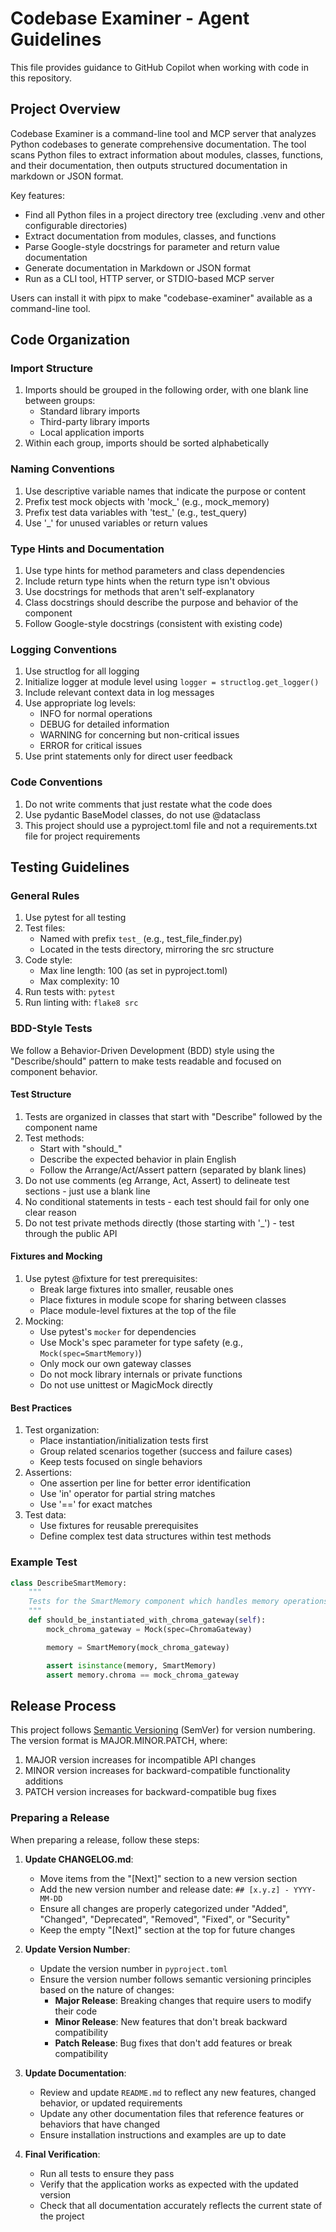 # Codebase Examiner - Agent Guidelines

This file provides guidance to GitHub Copilot when working with code in this repository.

## Project Overview

Codebase Examiner is a command-line tool and MCP server that analyzes Python codebases to generate comprehensive documentation. The tool scans Python files to extract information about modules, classes, functions, and their documentation, then outputs structured documentation in markdown or JSON format.

Key features:
- Find all Python files in a project directory tree (excluding .venv and other configurable directories)
- Extract documentation from modules, classes, and functions
- Parse Google-style docstrings for parameter and return value documentation
- Generate documentation in Markdown or JSON format
- Run as a CLI tool, HTTP server, or STDIO-based MCP server

Users can install it with pipx to make "codebase-examiner" available as a command-line tool.

## Code Organization

### Import Structure
1. Imports should be grouped in the following order, with one blank line between groups:
   - Standard library imports
   - Third-party library imports
   - Local application imports
2. Within each group, imports should be sorted alphabetically

### Naming Conventions
1. Use descriptive variable names that indicate the purpose or content
2. Prefix test mock objects with 'mock_' (e.g., mock_memory)
3. Prefix test data variables with 'test_' (e.g., test_query)
4. Use '_' for unused variables or return values

### Type Hints and Documentation
1. Use type hints for method parameters and class dependencies
2. Include return type hints when the return type isn't obvious
3. Use docstrings for methods that aren't self-explanatory
4. Class docstrings should describe the purpose and behavior of the component
5. Follow Google-style docstrings (consistent with existing code)

### Logging Conventions
1. Use structlog for all logging
2. Initialize logger at module level using `logger = structlog.get_logger()`
3. Include relevant context data in log messages
4. Use appropriate log levels:
   - INFO for normal operations
   - DEBUG for detailed information
   - WARNING for concerning but non-critical issues
   - ERROR for critical issues
5. Use print statements only for direct user feedback

### Code Conventions
1. Do not write comments that just restate what the code does
2. Use pydantic BaseModel classes, do not use @dataclass
3. This project should use a pyproject.toml file and not a requirements.txt file for project requirements

## Testing Guidelines

### General Rules
1. Use pytest for all testing
2. Test files:
   - Named with prefix `test_` (e.g., test_file_finder.py)
   - Located in the tests directory, mirroring the src structure
3. Code style:
   - Max line length: 100 (as set in pyproject.toml)
   - Max complexity: 10
4. Run tests with: `pytest`
5. Run linting with: `flake8 src`

### BDD-Style Tests
We follow a Behavior-Driven Development (BDD) style using the "Describe/should" pattern to make tests readable and focused on component behavior.

#### Test Structure
1. Tests are organized in classes that start with "Describe" followed by the component name
2. Test methods:
   - Start with "should_"
   - Describe the expected behavior in plain English
   - Follow the Arrange/Act/Assert pattern (separated by blank lines)
3. Do not use comments (eg Arrange, Act, Assert) to delineate test sections - just use a blank line
4. No conditional statements in tests - each test should fail for only one clear reason
5. Do not test private methods directly (those starting with '_') - test through the public API

#### Fixtures and Mocking
1. Use pytest @fixture for test prerequisites:
   - Break large fixtures into smaller, reusable ones
   - Place fixtures in module scope for sharing between classes
   - Place module-level fixtures at the top of the file
2. Mocking:
   - Use pytest's `mocker` for dependencies
   - Use Mock's spec parameter for type safety (e.g., `Mock(spec=SmartMemory)`)
   - Only mock our own gateway classes
   - Do not mock library internals or private functions
   - Do not use unittest or MagicMock directly

#### Best Practices
1. Test organization:
   - Place instantiation/initialization tests first
   - Group related scenarios together (success and failure cases)
   - Keep tests focused on single behaviors
2. Assertions:
   - One assertion per line for better error identification
   - Use 'in' operator for partial string matches
   - Use '==' for exact matches
3. Test data:
   - Use fixtures for reusable prerequisites
   - Define complex test data structures within test methods

### Example Test
```python
class DescribeSmartMemory:
    """
    Tests for the SmartMemory component which handles memory operations
    """
    def should_be_instantiated_with_chroma_gateway(self):
        mock_chroma_gateway = Mock(spec=ChromaGateway)

        memory = SmartMemory(mock_chroma_gateway)

        assert isinstance(memory, SmartMemory)
        assert memory.chroma == mock_chroma_gateway
```

## Release Process

This project follows [Semantic Versioning](https://semver.org/) (SemVer) for version numbering. The version format is MAJOR.MINOR.PATCH, where:

1. MAJOR version increases for incompatible API changes
2. MINOR version increases for backward-compatible functionality additions
3. PATCH version increases for backward-compatible bug fixes

### Preparing a Release

When preparing a release, follow these steps:

1. **Update CHANGELOG.md**:
   - Move items from the "[Next]" section to a new version section
   - Add the new version number and release date: `## [x.y.z] - YYYY-MM-DD`
   - Ensure all changes are properly categorized under "Added", "Changed", "Deprecated", "Removed", "Fixed", or "Security"
   - Keep the empty "[Next]" section at the top for future changes

2. **Update Version Number**:
   - Update the version number in `pyproject.toml`
   - Ensure the version number follows semantic versioning principles based on the nature of changes:
     - **Major Release**: Breaking changes that require users to modify their code
     - **Minor Release**: New features that don't break backward compatibility
     - **Patch Release**: Bug fixes that don't add features or break compatibility

3. **Update Documentation**:
   - Review and update `README.md` to reflect any new features, changed behavior, or updated requirements
   - Update any other documentation files that reference features or behaviors that have changed
   - Ensure installation instructions and examples are up to date

4. **Final Verification**:
   - Run all tests to ensure they pass
   - Verify that the application works as expected with the updated version
   - Check that all documentation accurately reflects the current state of the project